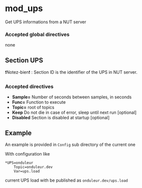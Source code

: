 # mod_ups

Get UPS informations from a NUT server

### Accepted global directives
none

## Section UPS

:exclamation:Notez-bien:exclamation: : Section ID is the identifier of the UPS in NUT server.

### Accepted directives
* **Sample=** Number of seconds between samples, in seconds
* **Func=** Function to execute
* **Topic=** root of topics
* **Keep** Do not die in case of error, sleep until next run [optional]
* **Disabled** Section is disabled at startup [optional]


## Example

An example is provided in `Config` sub directory of the current one

With configuration like
```
*UPS=onduleur
	Topic=onduleur.dev
	Var=ups.load
```

current UPS load with be published as `onduleur.dev/ups.load`
